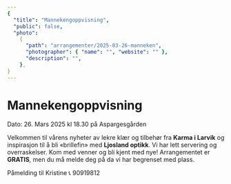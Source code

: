 ```yaml
---
{
  "title": "Mannekengoppvisning",
  "public": false,
  "photo":
    {
      "path": "arrangementer/2025-03-26-manneken",
      "photographer": { "name": "", "website": "" },
      "description": "",
    },
}
---
```


# Mannekengoppvisning

Dato: 26. Mars 2025 kl 18.30 på Aspargesgården

Velkommen til vårens nyheter av lekre klær og tilbehør fra **Karma i Larvik** og inspirasjon til å bli «brillefin» med **Ljosland optikk**.
Vi har lett servering og overraskelser. Kom med venner og bli kjent med nye!
Arrangementet er **GRATIS**, men du må melde deg på da vi har begrenset med plass.

Påmelding til Kristine 📞 90919812
